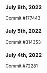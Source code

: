 ### July 8th, 2022

Commit #177443

### July 5th, 2022

Commit #314353


### July 4th, 2022

Commit #72281
